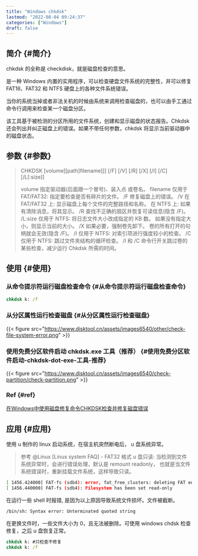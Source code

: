 ```yaml
---
title: "Windows chkdsk"
lastmod: "2022-08-04 09:24:37"
categories: ["Windows"]
draft: false
---
```


## 简介 {#简介}

chkdsk 的全称是 checkdisk，就是磁盘检查的意思。

是一种 Windows 内置的实用程序，可以检查硬盘文件系统的完整性，并可以修复 FAT16、FAT32 和 NTFS 硬盘上的各种文件系统错误。

当你的系统当掉或者非法关机的时候由系统来调用检查磁盘的，也可以由手工通过命令行调用来检查某一个磁盘分区。

该工具基于被检测的分区所用的文件系统，创建和显示磁盘的状态报告。Chkdsk 还会列出并纠正磁盘上的错误。如果不带任何参数，chkdsk 将显示当前驱动器中的磁盘状态。


## 参数 {#参数}

> CHKDSK [volume[[path]filename]]] [/F] [/V] [/R] [/X] [/I] [/C] [/L[:size]]
>
> volume 指定驱动器(后面跟一个冒号)、装入点 或卷名。
> filename 仅用于 FAT/FAT32: 指定要检查是否有碎片的文件。
> /F 修复磁盘上的错误。
> /V 在 FAT/FAT32 上: 显示磁盘上每个文件的完整路径和名称。 在 NTFS 上: 如果有清除消息，将其显示。
> /R 查找不正确的扇区并恢复可读信息(隐含 /F)。
> /L:size 仅用于 NTFS: 将日志文件大小改成指定的 KB 数。 如果没有指定大小，则显示当前的大小。
> /X 如果必要，强制卷先卸下。 卷的所有打开的句柄就会无效(隐含 /F)。
> /I 仅用于 NTFS: 对索引项进行强度较小的检查。
> /C 仅用于 NTFS: 跳过文件夹结构的循环检查。
> /I 和 /C 命令行开关跳过卷的某些检查，减少运行 Chkdsk 所需的时间。


## 使用 {#使用}


### 从命令提示符运行磁盘检查命令 {#从命令提示符运行磁盘检查命令}

```bat
chkdsk k: /f
```


### 从分区属性运行检查磁盘 {#从分区属性运行检查磁盘}

{{< figure src="https://www.disktool.cn/assets/images6540/other/check-file-system-error.png" >}}


### 使用免费分区软件启动 chkdsk.exe 工具（推荐） {#使用免费分区软件启动-chkdsk-dot-exe-工具-推荐}

{{< figure src="https://www.disktool.cn/assets/images6540/check-partition/check-partition.png" >}}


### Ref {#ref}

[在Windows中使用磁盘修复命令CHKDSK检查并修复磁盘错误](https://www.disktool.cn/content-center/command-prompt-check-disk-6540.html)


## 应用 {#应用}

使用 u 制作的 linux 启动系统，在宿主机突然断电后， u 盘系统异常。

> 参考 @Linux [Linux system FAQ] - FAT32 格式 u 盘只读:
> 当检测到文件系统异常时，会进行错误处理，默认是 remount readonly， 也就是当文件系统错误时，重新挂载文件系统，这样导致只读。

```bash
[ 1456.424000] FAT-fs (sdb4): error, fat_free_clusters: deleting FAT entry beyond EOF
[ 1456.440000] FAT-fs (sdb4): Filesystem has been set read-only
```

在运行一些 shell 时报错, 是因为以上原因导致系统文件损坏。文件被截断。

```bash
/bin/sh: Syntax error: Unterminated quoted string
```

在更换文件时，一些文件大小为 0，且无法被删除。可使用 windows chdsk 检查修复，之后 u 盘恢复正常。

```bat
chkdsk k: #只检查不修复
chkdsk k: /f
```